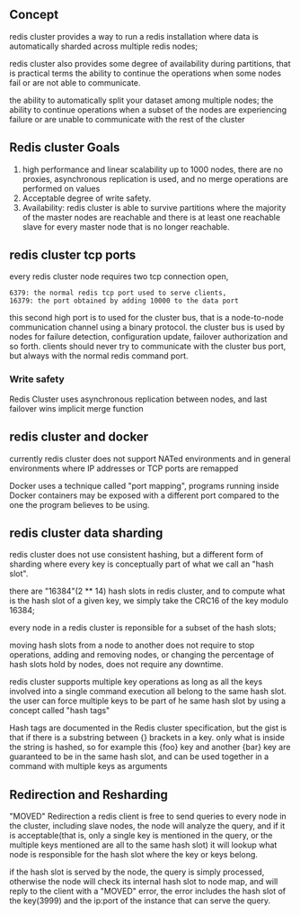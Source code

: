 ## Concept
redis cluster provides a way to run a redis installation where data is automatically sharded across multiple redis nodes;

redis cluster also provides some degree of availability during partitions, that is
practical terms the ability to continue the operations when some nodes fail or 
are not able to communicate. 

the ability to automatically split your dataset among multiple nodes;
the ability to continue operations when a subset of the nodes are experiencing failure or are unable to communicate with the rest of the cluster

## Redis cluster Goals
1. high performance and linear scalability up to 1000 nodes, there are no
proxies, asynchronous replication is used, and no merge operations are performed
on values
2. Acceptable degree of write safety. 
3. Availability: redis cluster is able to survive partitions where the majority of
the master nodes are reachable and there is at least one reachable slave for every
master node that is no longer reachable.

## redis cluster tcp ports

every redis cluster node requires two tcp connection open,
    
    6379: the normal redis tcp port used to serve clients, 
    16379: the port obtained by adding 10000 to the data port


this second high port is to used for the cluster bus, that is a node-to-node communication channel using a binary protocol. the cluster bus is used by nodes for failure
detection, configuration update, failover authorization and so forth. 
clients should never try to communicate with the cluster bus port, but always with
the normal redis command port. 

### Write safety
Redis Cluster uses asynchronous replication between nodes,  and last failover wins implicit merge function

## redis cluster and docker
currently redis cluster does not support NATed environments and in general environments where IP addresses or TCP ports are remapped

Docker uses a technique called "port mapping", programs running inside Docker containers may be exposed with a different port compared to the one the program believes to be using. 


## redis cluster data sharding
redis cluster does not use consistent hashing, but a different form of sharding 
where every key is conceptually part of what we call an "hash slot".

there are "16384"(2 ** 14) hash slots in redis cluster, and to compute what is the hash slot
of a given key, we simply take the CRC16 of the key modulo 16384;

every node in a redis cluster is reponsible for a subset of the hash slots;


moving hash slots from a node to another does not require to stop operations, adding 
and removing nodes, or changing the percentage of hash slots hold by nodes, does
not require any downtime.

redis cluster supports multiple key operations as long as all the keys involved into 
a single command execution all belong to the same hash slot. the user can force multiple keys to be part of he same hash slot by using a concept called "hash tags"

Hash tags are documented in the Redis cluster specification, but the gist is that 
if there is a substring between {} brackets in a key. only what is inside the string
is hashed, so for example this {foo} key and another {bar} key are guaranteed to be 
in the same hash slot, and can be used together in a command with multiple keys as arguments


## Redirection and Resharding
"MOVED" Redirection
a redis client is free to send queries to every node in the cluster, including slave
nodes, the node will analyze the query, and if it is acceptable(that is, only a 
single key is mentioned in the query, or the multiple keys mentioned are all to 
the same hash slot) it will lookup what node is responsible for the hash slot where
the key or keys belong.

if the hash slot is served by the node, the query is simply processed, otherwise
the node will check its internal hash slot to node map, and will reply to the client
with a "MOVED" error, the error includes the hash slot of the key(3999) and the 
ip:port of the instance that can serve the query. 
